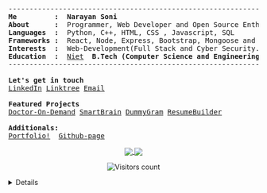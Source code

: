 <!--<p align="center">
  <img src="https://github.com/narayan954/narayan954/blob/main/gitartwork.svg" alt="gitartwork">
</p> -->
<pre>
--------------------------------------------------------------------------------
<b>Me         :</b>  <b>Narayan Soni</b>
<b>About      :</b>  Programmer, Web Developer and Open Source Enthusiast
<b>Languages  :</b>  Python, C++, HTML, CSS , Javascript, SQL
<b>Frameworks :</b>  React, Node, Express, Bootstrap, Mongoose and Django(familiar)
<b>Interests  :</b>  Web-Development(Full Stack and Cyber Security.
<b>Education  :</b>  <a href="http://www.niet.co.in/">Niet</a> <b> B.Tech (Computer Science and Engineering) (2024)</b>
--------------------------------------------------------------------------------

<b>Let's get in touch</b>
<a href="https://linkedin.com/in/narayan-soni/">LinkedIn</a> <a href="https://linktr.ee/narayan_soni">Linktree</a> <a href="mailto:narayansoniwork@gmail.com">Email</a>

<b>Featured Projects </b>
<a href="http://dr-on-demand.vercel.app/">Doctor-On-Demand<a> <a href="https://smartbrain-facedetection.web.app/">SmartBrain<a> <a href="https://narayan954.github.io/dummygram/">DummyGram<a> <a href="https://resume-builder-reactjs.web.app/">ResumeBuilder<a>

<b>Additionals:</b>
<a href="https://narayansoni.netlify.app/">Portfolio!<a>  <a href="https://narayan954.github.io">Github-page<a>
</pre>

<!-- <p align="center">
  <a href="https://github-readme-stats.vercel.app">
        <img width="49%" alt="Stats" src="https://github-readme-stats.vercel.app/api?&count_private=true&include_all_commits=true&username=narayan954&theme=shades-of-purple&custom_title=GitHub+Stats&hide_border=true"/>
    </a>
    <a href="https://github-readme-streak-stats.herokuapp.com">
        <img width="49%" alt="Streak Stats" src="https://github-readme-streak-stats.herokuapp.com/?user=narayan954&theme=shades-of-purple&hide_border=true"/>
    </a>
</p> -->
<p align="center">
<a href="https://github.com/anuraghazra/github-readme-stats">
  <img align="center" width="49%" src="https://github-readme-stats.vercel.app/api?&count_private=true&include_all_commits=true&username=narayan954&theme=shades-of-purple&custom_title=My+Stats&hide_border=true" />
</a><a href="https://github-readme-streak-stats.herokuapp.com">
  <img align="center" width="49%" src="https://github-readme-streak-stats.herokuapp.com/?user=narayan954&count_private=true&include_all_commits=true&theme=shades-of-purple&hide_border=true" />
</a>
</p>

<p align="center">  
  <img src="https://komarev.com/ghpvc/?username=narayan954" alt="Visitors count" />
</p>

<details closed>

<p align="center">
  <img src="https://github.com/narayan954/narayan954/blob/main/github-metrics.svg" alt="metrics">
</p>


<p align="center">
  <img src="https://github.com/narayan954/narayan954/blob/output/github-contribution-grid-snake.svg" alt="snake">
</p>

<p align="center">Nothing much, just a snake eating up my contributions graph</p>

</details>
<!--
![Github Activity Graph](https://shielded-anchorage-29152.herokuapp.com//graph?username=narayan954&theme=react-dark)

<p align="center"> 
  Visitors count:<br>
  <img src="https://profile-counter.glitch.me/narayan954/count.svg" />
</p>

![Waves](./assets/bottom-header.svg)
-->

